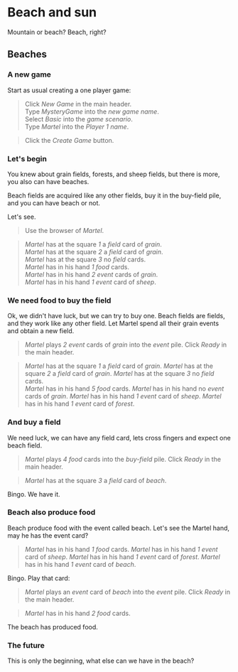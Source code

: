 # Beach and sun

Mountain or beach?
Beach, right?

## Beaches

### A new game

Start as usual creating a one player game:

 > Click _New Game_ in the main header.  
 > Type _MysteryGame_ into the _new game name_.    
 > Select _Basic_ into the _game scenario_.  
 > Type _Martel_ into the _Player 1 name_.
 <!-- MOCK take _field_ as _grain_ -->
 <!-- MOCK take _field_ as _grain_ -->
 <!-- MOCK take _event_ as _grain_ -->
 <!-- MOCK take _event_ as _grain_ -->
 <!-- MOCK take _event_ as _sheep_ -->
 <!-- MOCK take _event_ as _forest_ -->
 <!-- MOCK take _event_ as _beach_ -->
 <!-- MOCK take _field_ as _beach_ -->
 > Click the _Create Game_ button.
 <!-- SNAPSHOT status=200 -->

### Let's begin

You knew about grain fields, forests, and sheep fields,
but there is more, you also can have beaches.

Beach fields are acquired like any other fields,
buy it in the buy-field pile, and you can have beach or not.

Let's see.

 > Use the browser of _Martel_.
 <!-- SNAPSHOT status=200 -->
 > _Martel_ has at the square _1_ a _field_ card of _grain_.  
 > _Martel_ has at the square _2_ a _field_ card of _grain_.  
 > _Martel_ has at the square _3_ no _field_ cards.  
 > _Martel_ has in his hand _1_ _food_ cards.  
 > _Martel_ has in his hand _2_ _event_ cards of _grain_.  
 > _Martel_ has in his hand _1_ _event_ card of _sheep_.  

### We need food to buy the field

Ok, we didn't have luck, but we can try to buy one.
Beach fields are fields, and they work like any other field.
Let Martel spend all their grain events and obtain a new field.

 > _Martel_ plays _2_ _event_ cards of _grain_ into the _event_ pile.
 > Click _Ready_ in the main header.
 <!-- SNAPSHOT status=200 -->
 > _Martel_ has at the square _1_ a _field_ card of _grain_.
 > _Martel_ has at the square _2_ a _field_ card of _grain_.
 > _Martel_ has at the square _3_ no _field_ cards.  
 > _Martel_ has in his hand _5_ _food_ cards.
 > _Martel_ has in his hand no _event_ cards of _grain_.
 > _Martel_ has in his hand _1_ _event_ card of _sheep_.
 > _Martel_ has in his hand _1_ _event_ card of _forest_.

### And buy a field

We need luck, we can have any field card, lets cross fingers
and expect one beach field.

 > _Martel_ plays _4_ _food_ cards into the _buy-field_ pile.
 > Click _Ready_ in the main header.
 <!-- SNAPSHOT status=200 -->
 > _Martel_ has at the square _3_ a _field_ card of _beach_.

Bingo. We have it.

### Beach also produce food

Beach produce food with the event called beach. Let's see
the Martel hand, may he has the event card?

 > _Martel_ has in his hand _1_ _food_ cards.
 > _Martel_ has in his hand _1_ _event_ card of _sheep_.
 > _Martel_ has in his hand _1_ _event_ card of _forest_.
 > _Martel_ has in his hand _1_ _event_ card of _beach_.

Bingo. Play that card:

 > _Martel_ plays an _event_ card of _beach_ into the _event_ pile.
 > Click _Ready_ in the main header.
 <!-- SNAPSHOT status=200 -->
 > _Martel_ has in his hand _2_ _food_ cards.

The beach has produced food.

### The future

This is only the beginning, what else can we have in the beach?

